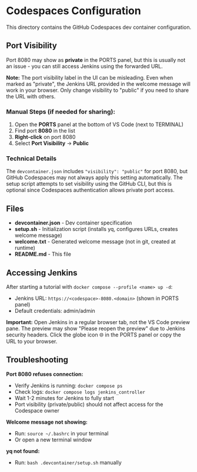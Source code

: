 # Codespaces Configuration

This directory contains the GitHub Codespaces dev container configuration.

## Port Visibility

Port 8080 may show as **private** in the PORTS panel, but this is usually not an issue - you can still access Jenkins using the forwarded URL.

**Note:** The port visibility label in the UI can be misleading. Even when marked as "private", the Jenkins URL provided in the welcome message will work in your browser. Only change visibility to "public" if you need to share the URL with others.

### Manual Steps (if needed for sharing):
1. Open the **PORTS** panel at the bottom of VS Code (next to TERMINAL)
2. Find port **8080** in the list
3. **Right-click** on port 8080
4. Select **Port Visibility** → **Public**

### Technical Details

The `devcontainer.json` includes `"visibility": "public"` for port 8080, but GitHub Codespaces may not always apply this setting automatically. The setup script attempts to set visibility using the GitHub CLI, but this is optional since Codespaces authentication allows private port access.

## Files

- **devcontainer.json** - Dev container specification
- **setup.sh** - Initialization script (installs yq, configures URLs, creates welcome message)
- **welcome.txt** - Generated welcome message (not in git, created at runtime)
- **README.md** - This file

## Accessing Jenkins

After starting a tutorial with `docker compose --profile <name> up -d`:
- Jenkins URL: `https://<codespace>-8080.<domain>` (shown in PORTS panel)
- Default credentials: admin/admin

**Important:** Open Jenkins in a regular browser tab, not the VS Code preview pane. The preview may show "Please reopen the preview" due to Jenkins security headers. Click the globe icon 🌐 in the PORTS panel or copy the URL to your browser.

## Troubleshooting

**Port 8080 refuses connection:**
- Verify Jenkins is running: `docker compose ps`
- Check logs: `docker compose logs jenkins_controller`
- Wait 1-2 minutes for Jenkins to fully start
- Port visibility (private/public) should not affect access for the Codespace owner

**Welcome message not showing:**
- Run: `source ~/.bashrc` in your terminal
- Or open a new terminal window

**yq not found:**
- Run: `bash .devcontainer/setup.sh` manually
